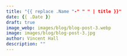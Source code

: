 ```yaml
---
title: "{{ replace .Name "-" " " | title }}"
date: {{ .Date }}
draft: true
image_webp: images/blog/blog-post-3.webp
image: images/blog/blog-post-3.jpg
author: Vincent Hall
description: ""
---
```


